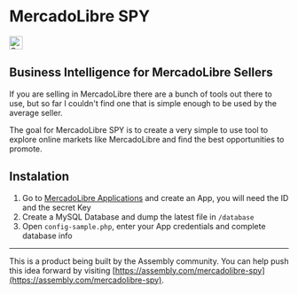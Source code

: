 # MercadoLibre SPY

<a href="https://assembly.com/mercadolibre-spy/bounties?utm_campaign=assemblage&utm_source=mercadolibre-spy&utm_medium=repo_badge"><img src="https://asm-badger.herokuapp.com/mercadolibre-spy/badges/tasks.svg" height="24px" alt="Open Tasks" /></a>

## Business Intelligence for MercadoLibre Sellers

If you are selling in MercadoLibre there are a bunch of tools out there to use, but so far I couldn't find one that is simple enough to be used by the average seller.

The goal for MercadoLibre SPY is to create a very simple to use tool to explore online markets like MercadoLibre and find the best opportunities to promote.

## Instalation

1. Go to [MercadoLibre Applications](https://applications.mercadolibre.com) and create an App, you will need the ID and the secret Key
2. Create a MySQL Database and dump the latest file in `/database`
3. Open `config-sample.php`, enter your App credentials and complete database info

---

This is a product being built by the Assembly community. You can help push this idea forward by visiting [https://assembly.com/mercadolibre-spy](https://assembly.com/mercadolibre-spy).